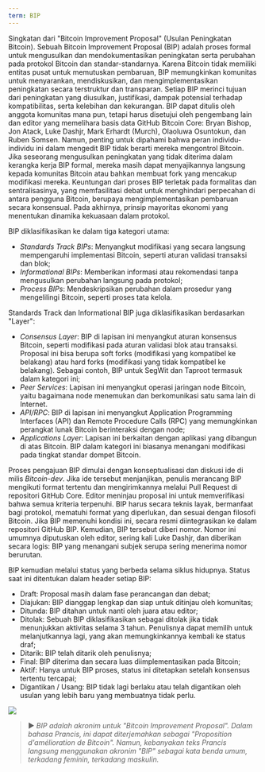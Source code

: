 ```yaml
---
term: BIP
---
```


Singkatan dari "Bitcoin Improvement Proposal" (Usulan Peningkatan Bitcoin). Sebuah Bitcoin Improvement Proposal (BIP) adalah proses formal untuk mengusulkan dan mendokumentasikan peningkatan serta perubahan pada protokol Bitcoin dan standar-standarnya. Karena Bitcoin tidak memiliki entitas pusat untuk memutuskan pembaruan, BIP memungkinkan komunitas untuk menyarankan, mendiskusikan, dan mengimplementasikan peningkatan secara terstruktur dan transparan. Setiap BIP merinci tujuan dari peningkatan yang diusulkan, justifikasi, dampak potensial terhadap kompatibilitas, serta kelebihan dan kekurangan. BIP dapat ditulis oleh anggota komunitas mana pun, tetapi harus disetujui oleh pengembang lain dan editor yang memelihara basis data GitHub Bitcoin Core: Bryan Bishop, Jon Atack, Luke Dashjr, Mark Erhardt (Murch), Olaoluwa Osuntokun, dan Ruben Somsen. Namun, penting untuk dipahami bahwa peran individu-individu ini dalam mengedit BIP tidak berarti mereka mengontrol Bitcoin. Jika seseorang mengusulkan peningkatan yang tidak diterima dalam kerangka kerja BIP formal, mereka masih dapat menyajikannya langsung kepada komunitas Bitcoin atau bahkan membuat fork yang mencakup modifikasi mereka. Keuntungan dari proses BIP terletak pada formalitas dan sentralisasinya, yang memfasilitasi debat untuk menghindari perpecahan di antara pengguna Bitcoin, berupaya mengimplementasikan pembaruan secara konsensual. Pada akhirnya, prinsip mayoritas ekonomi yang menentukan dinamika kekuasaan dalam protokol.

BIP diklasifikasikan ke dalam tiga kategori utama:
* *Standards Track BIPs*: Menyangkut modifikasi yang secara langsung mempengaruhi implementasi Bitcoin, seperti aturan validasi transaksi dan blok;
* *Informational BIPs*: Memberikan informasi atau rekomendasi tanpa mengusulkan perubahan langsung pada protokol;
* *Process BIPs*: Mendeskripsikan perubahan dalam prosedur yang mengelilingi Bitcoin, seperti proses tata kelola.

Standards Track dan Informational BIP juga diklasifikasikan berdasarkan "Layer":
* *Consensus Layer*: BIP di lapisan ini menyangkut aturan konsensus Bitcoin, seperti modifikasi pada aturan validasi blok atau transaksi. Proposal ini bisa berupa soft forks (modifikasi yang kompatibel ke belakang) atau hard forks (modifikasi yang tidak kompatibel ke belakang). Sebagai contoh, BIP untuk SegWit dan Taproot termasuk dalam kategori ini;
* *Peer Services*: Lapisan ini menyangkut operasi jaringan node Bitcoin, yaitu bagaimana node menemukan dan berkomunikasi satu sama lain di Internet.
* *API/RPC*: BIP di lapisan ini menyangkut Application Programming Interfaces (API) dan Remote Procedure Calls (RPC) yang memungkinkan perangkat lunak Bitcoin berinteraksi dengan node;
* *Applications Layer*: Lapisan ini berkaitan dengan aplikasi yang dibangun di atas Bitcoin. BIP dalam kategori ini biasanya menangani modifikasi pada tingkat standar dompet Bitcoin.

Proses pengajuan BIP dimulai dengan konseptualisasi dan diskusi ide di milis *Bitcoin-dev*. Jika ide tersebut menjanjikan, penulis merancang BIP mengikuti format tertentu dan mengirimkannya melalui Pull Request di repositori GitHub Core. Editor meninjau proposal ini untuk memverifikasi bahwa semua kriteria terpenuhi. BIP harus secara teknis layak, bermanfaat bagi protokol, mematuhi format yang diperlukan, dan sesuai dengan filosofi Bitcoin. Jika BIP memenuhi kondisi ini, secara resmi diintegrasikan ke dalam repositori GitHub BIP. Kemudian, BIP tersebut diberi nomor. Nomor ini umumnya diputuskan oleh editor, sering kali Luke Dashjr, dan diberikan secara logis: BIP yang menangani subjek serupa sering menerima nomor berurutan.

BIP kemudian melalui status yang berbeda selama siklus hidupnya. Status saat ini ditentukan dalam header setiap BIP:
* Draft: Proposal masih dalam fase perancangan dan debat;
* Diajukan: BIP dianggap lengkap dan siap untuk ditinjau oleh komunitas;
* Ditunda: BIP ditahan untuk nanti oleh juara atau editor;
* Ditolak: Sebuah BIP diklasifikasikan sebagai ditolak jika tidak menunjukkan aktivitas selama 3 tahun. Penulisnya dapat memilih untuk melanjutkannya lagi, yang akan memungkinkannya kembali ke status draf;
* Ditarik: BIP telah ditarik oleh penulisnya;
* Final: BIP diterima dan secara luas diimplementasikan pada Bitcoin;
* Aktif: Hanya untuk BIP proses, status ini ditetapkan setelah konsensus tertentu tercapai;
* Digantikan / Usang: BIP tidak lagi berlaku atau telah digantikan oleh usulan yang lebih baru yang membuatnya tidak perlu.

![](../../dictionnaire/assets/25.png)

> ► *BIP adalah akronim untuk "Bitcoin Improvement Proposal". Dalam bahasa Prancis, ini dapat diterjemahkan sebagai "Proposition d'amélioration de Bitcoin". Namun, kebanyakan teks Prancis langsung menggunakan akronim "BIP" sebagai kata benda umum, terkadang feminin, terkadang maskulin.*
